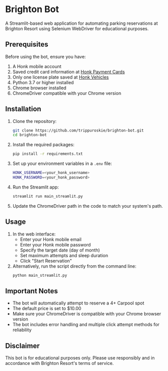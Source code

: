 # Brighton Bot

A Streamlit-based web application for automating parking reservations at Brighton Resort using Selenium WebDriver for educational purposes.


## Prerequisites

Before using the bot, ensure you have:
1. A Honk mobile account
2. Saved credit card information at [Honk Payment Cards](https://parking.honkmobile.com/payment-cards)
3. Only one license plate saved at [Honk Vehicles](https://parking.honkmobile.com/vehicles)
4. Python 3.7 or higher installed
5. Chrome browser installed
6. ChromeDriver compatible with your Chrome version

## Installation

1. Clone the repository: 
   ```bash
   git clone https://github.com/trippuroskie/brighton-bot.git
   cd brighton-bot
   ```
2. Install the required packages:
   ```bash
   pip install -r requirements.txt
   ```
3. Set up your environment variables in a `.env` file:
   ```bash
   HONK_USERNAME=<your_honk_username>
   HONK_PASSWORD=<your_honk_password>
   ```
4. Run the Streamlit app:
   ```bash
   streamlit run main_streamlit.py
   ```
5. Update the ChromeDriver path in the code to match your system's path.

## Usage

1. In the web interface:
   - Enter your Honk mobile email
   - Enter your Honk mobile password
   - Specify the target date (day of month)
   - Set maximum attempts and sleep duration
   - Click "Start Reservation"
2. Alternatively, run the script directly from the command line:
   ```bash
   python main_streamlit.py
   ```

## Important Notes

- The bot will automatically attempt to reserve a 4+ Carpool spot
- The default price is set to $10.00
- Make sure your ChromeDriver is compatible with your Chrome browser version
- The bot includes error handling and multiple click attempt methods for reliability


## Disclaimer

This bot is for educational purposes only. Please use responsibly and in accordance with Brighton Resort's terms of service.
